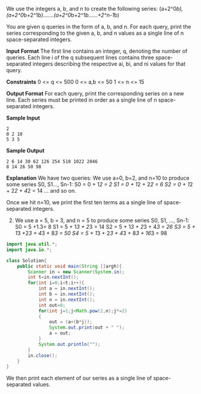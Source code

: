 We use the integers a, b, and n to create the following series:
(a+2^0*b), (a+2^0*b+2^1*b).......(a+2^0*b+2^1*b......+2^n-1*b)

You are given q queries in the form of a, b, and n. For each query, print the series corresponding to the given a, b, and n values as a single line of n space-separated integers.

**Input Format**
The first line contains an integer, q, denoting the number of queries.
Each line i of the q subsequent lines contains three space-separated integers describing the respective ai, bi, and ni values for that query.

**Constraints**
0 <= q <= 500
0 <= a,b <= 50
1 <= n <= 15

**Output Format** 
For each query, print the corresponding series on a new line. Each series must be printed in order as a single line of n space-separated integers.

**Sample Input**
```
2
0 2 10
5 3 5
```
**Sample Output**
```
2 6 14 30 62 126 254 510 1022 2046
8 14 26 50 98
```

**Explanation**
We have two queries:
We use a=0, b=2, and n=10 to produce some series S0, S1..., Sn-1:
S0 = 0 + 1*2 = 2
S1 = 0 + 1*2 + 2*2 = 6
S2 = 0 + 1*2 + 2*2 + 4*2 = 14
... and so on.

Once we hit n=10, we print the first ten terms as a single line of space-separated integers.

2. We use a = 5, b = 3, and n = 5 to produce some series S0, S1, ..., Sn-1:
S0 = 5 +1.3= 8
S1 = 5 + 1*3 + 2*3 = 14
S2 = 5 + 1*3 + 2*3 + 4*3 = 26
S3 = 5 + 1*3 +2*3 + 4*3 + 8*3 = 50
S4 = 5 + 1*3 + 2*3 + 4*3 + 8*3 + 16*3 = 98

```java
import java.util.*;
import java.io.*;

class Solution{
    public static void main(String []argh){
        Scanner in = new Scanner(System.in);
        int t=in.nextInt();
        for(int i=0;i<t;i++){
            int a = in.nextInt();
            int b = in.nextInt();
            int n = in.nextInt();
            int out=0;
            for(int j=1;j<Math.pow(2,n);j*=2)
            {
                out = (a+(b*j));
                System.out.print(out + " ");
                a = out;
            }
            System.out.println("");
        }
        in.close();
    }
}
```

We then print each element of our series as a single line of space-separated values.
